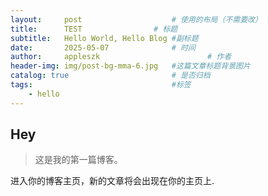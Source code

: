 ```yaml
---
layout:     post   				    # 使用的布局（不需要改）
title:      TEST 				# 标题 
subtitle:   Hello World, Hello Blog #副标题
date:       2025-05-07				# 时间
author:     appleszk						# 作者
header-img: img/post-bg-mma-6.jpg 	#这篇文章标题背景图片
catalog: true 						# 是否归档
tags:								#标签
    - hello
---
```


## Hey
>这是我的第一篇博客。

进入你的博客主页，新的文章将会出现在你的主页上.
